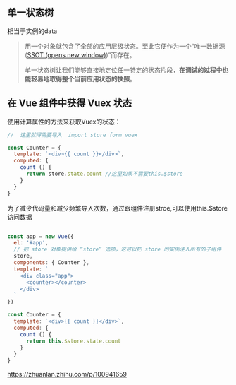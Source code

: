##  单一状态树

相当于实例的data

> 用一个对象就包含了全部的应用层级状态。至此它便作为一个“唯一数据源 ([SSOT (opens new window)](https://en.wikipedia.org/wiki/Single_source_of_truth))”而存在。
>
> 单一状态树让我们能够直接地定位任一特定的状态片段，**在调试的过程中也能轻易地取得整个当前应用状态的快照**。



## 在 Vue 组件中获得 Vuex 状态

使用计算属性的方法来获取Vuex的状态：



```js
//  这里就得需要导入  import store form vuex

const Counter = {
  template: `<div>{{ count }}</div>`,
  computed: {
    count () {
      return store.state.count //这里如果不需要this.$store
    }
  }
}
```





为了减少代码量和减少频繁导入次数，通过跟组件注册stroe,可以使用this.$store访问数据

```js

const app = new Vue({
  el: '#app',
  // 把 store 对象提供给 “store” 选项，这可以把 store 的实例注入所有的子组件
  store,
  components: { Counter },
  template: `
    <div class="app">
      <counter></counter>
    </div>
  `
})
```



```js
const Counter = {
  template: `<div>{{ count }}</div>`,
  computed: {
    count () {
      return this.$store.state.count
    }
  }
}
```







https://zhuanlan.zhihu.com/p/100941659



